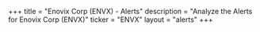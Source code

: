 +++
title = "Enovix Corp (ENVX) - Alerts"
description = "Analyze the Alerts for Enovix Corp (ENVX)"
ticker = "ENVX"
layout = "alerts"
+++

